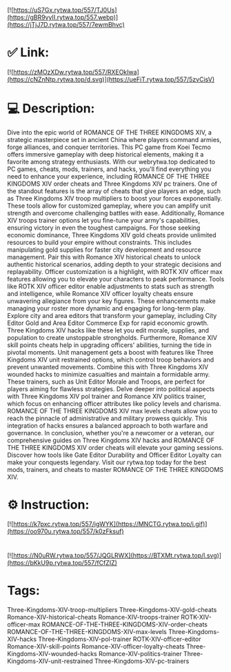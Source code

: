 [![https://uS7Gx.rytwa.top/557/TJ0Us](https://gBR9vyII.rytwa.top/557.webp)](https://jTjJ7D.rytwa.top/557/7ewmBhvc)
# ✅ Link:
[![https://zMOzXDw.rytwa.top/557/RXEOkIwa](https://cNZnNtp.rytwa.top/d.svg)](https://ueFiT.rytwa.top/557/5zvCisV)
# 💻 Description:
Dive into the epic world of ROMANCE OF THE THREE KINGDOMS XIV, a strategic masterpiece set in ancient China where players command armies, forge alliances, and conquer territories. This PC game from Koei Tecmo offers immersive gameplay with deep historical elements, making it a favorite among strategy enthusiasts. With our webrytwa.top dedicated to PC games, cheats, mods, trainers, and hacks, you'll find everything you need to enhance your experience, including ROMANCE OF THE THREE KINGDOMS XIV order cheats and Three Kingdoms XIV pc trainers.
One of the standout features is the array of cheats that give players an edge, such as Three Kingdoms XIV troop multipliers to boost your forces exponentially. These tools allow for customized gameplay, where you can amplify unit strength and overcome challenging battles with ease. Additionally, Romance XIV troops trainer options let you fine-tune your army's capabilities, ensuring victory in even the toughest campaigns.
For those seeking economic dominance, Three Kingdoms XIV gold cheats provide unlimited resources to build your empire without constraints. This includes manipulating gold supplies for faster city development and resource management. Pair this with Romance XIV historical cheats to unlock authentic historical scenarios, adding depth to your strategic decisions and replayability.
Officer customization is a highlight, with ROTK XIV officer max features allowing you to elevate your characters to peak performance. Tools like ROTK XIV officer editor enable adjustments to stats such as strength and intelligence, while Romance XIV officer loyalty cheats ensure unwavering allegiance from your key figures. These enhancements make managing your roster more dynamic and engaging for long-term play.
Explore city and area editors that transform your gameplay, including City Editor Gold and Area Editor Commerce Exp for rapid economic growth. Three Kingdoms XIV hacks like these let you edit morale, supplies, and population to create unstoppable strongholds. Furthermore, Romance XIV skill points cheats help in upgrading officers' abilities, turning the tide in pivotal moments.
Unit management gets a boost with features like Three Kingdoms XIV unit restrained options, which control troop behaviors and prevent unwanted movements. Combine this with Three Kingdoms XIV wounded hacks to minimize casualties and maintain a formidable army. These trainers, such as Unit Editor Morale and Troops, are perfect for players aiming for flawless strategies.
Delve deeper into political aspects with Three Kingdoms XIV pol trainer and Romance XIV politics trainer, which focus on enhancing officer attributes like policy levels and charisma. ROMANCE OF THE THREE KINGDOMS XIV max levels cheats allow you to reach the pinnacle of administrative and military prowess quickly. This integration of hacks ensures a balanced approach to both warfare and governance.
In conclusion, whether you're a newcomer or a veteran, our comprehensive guides on Three Kingdoms XIV hacks and ROMANCE OF THE THREE KINGDOMS XIV order cheats will elevate your gaming sessions. Discover how tools like Gate Editor Durability and Officer Editor Loyalty can make your conquests legendary. Visit our rytwa.top today for the best mods, trainers, and cheats to master ROMANCE OF THE THREE KINGDOMS XIV.

# ⚙️ Instruction:
[![https://k7pxc.rytwa.top/557/igWYK](https://MNCTG.rytwa.top/i.gif)](https://oo970u.rytwa.top/557/k0zFksuf)
#
[![https://N0uRW.rytwa.top/557/JQGLRWX](https://BTXMt.rytwa.top/l.svg)](https://bKkU9p.rytwa.top/557/fCfZIZ)
# Tags:
Three-Kingdoms-XIV-troop-multipliers Three-Kingdoms-XIV-gold-cheats Romance-XIV-historical-cheats Romance-XIV-troops-trainer ROTK-XIV-officer-max ROMANCE-OF-THE-THREE-KINGDOMS-XIV-order-cheats ROMANCE-OF-THE-THREE-KINGDOMS-XIV-max-levels Three-Kingdoms-XIV-hacks Three-Kingdoms-XIV-pol-trainer ROTK-XIV-officer-editor Romance-XIV-skill-points Romance-XIV-officer-loyalty-cheats Three-Kingdoms-XIV-wounded-hacks Romance-XIV-politics-trainer Three-Kingdoms-XIV-unit-restrained Three-Kingdoms-XIV-pc-trainers





